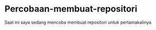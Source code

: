 # Percobaan-membuat-repositori
Saat ini saya sedang mencoba membuat repositori untuk pertamakalinya
